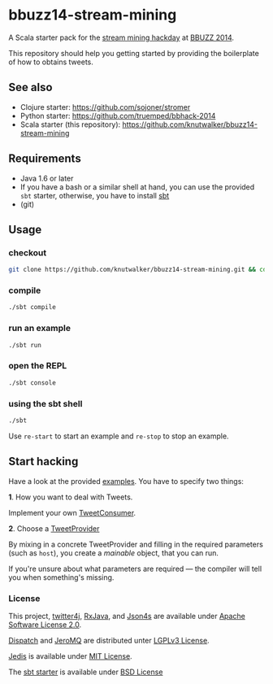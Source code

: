 bbuzz14-stream-mining
=====================

A Scala starter pack for the [stream mining hackday](http://lanyrd.com/2014/data-stream-mining-hackathon/scymzx/) at [BBUZZ 2014](http://berlinbuzzwords.de/hackathons-meetups).

This repository should help you getting started by providing the boilerplate of how to obtains tweets.

## See also ##

- Clojure starter: https://github.com/sojoner/stromer
- Python starter: https://github.com/truemped/bbhack-2014
- Scala starter (this repository): https://github.com/knutwalker/bbuzz14-stream-mining


## Requirements ##

- Java 1.6 or later
- If you have a bash or a similar shell at hand, you can use the provided `sbt` starter,
  otherwise, you have to install [sbt](http://www.scala-sbt.org/)
- (git)

## Usage ##

### checkout

```bash
git clone https://github.com/knutwalker/bbuzz14-stream-mining.git && cd bbuzz14-stream-mining
```


### compile

```bash
./sbt compile
```

### run an example

```bash
./sbt run
```

### open the REPL

```bash
./sbt console
```


### using the sbt shell

```bash
./sbt
```

Use `re-start` to start an example and `re-stop` to stop an example.


## Start hacking ##

Have a look at the provided [examples](src/bbuzz/example/example.scala).
You have to specify two things:

**1**. How you want to deal with Tweets.

Implement your own [TweetConsumer](src/bbuzz/example/example.scala#L31-52).

**2**. Choose a [TweetProvider](src/bbuzz/example/example.scala#L70-76)

By mixing in a concrete TweetProvider and filling in the required parameters (such as `host`),
you create a _mainable_ object, that you can run.

If you're unsure about what parameters are required — the compiler will tell you when something's missing.



### License

This project, [twitter4j](http://twitter4j.org/en/index.html), [RxJava](https://github.com/Netflix/RxJava), and [Json4s](http://json4s.org/) are available under [Apache Software License 2.0](http://www.apache.org/licenses/LICENSE-2.0.html).

[Dispatch](http://dispatch.databinder.net/Dispatch.html) and [JeroMQ](https://github.com/zeromq/jeromq) are distributed unter [LGPLv3 License](http://opensource.org/licenses/lgpl-3.0.html).

[Jedis](https://github.com/xetorthio/jedis) is available under [MIT License](https://raw.githubusercontent.com/xetorthio/jedis/master/LICENSE.txt).

The [sbt starter](https://github.com/paulp/sbt-extras) is available under [BSD License](https://raw.githubusercontent.com/paulp/sbt-extras/master/LICENSE.txt)
